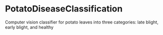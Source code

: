 # PotatoDiseaseClassification
Computer vision classifier for potato leaves into three categories: late blight, early blight, and healthy
